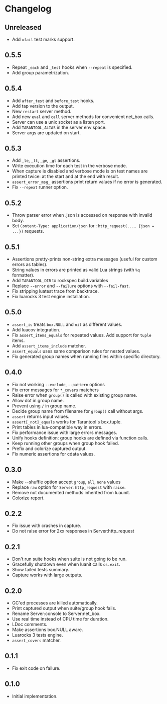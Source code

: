 # Changelog

## Unreleased

- Add `xfail` test marks support.

## 0.5.5

- Repeat `_each` and `_test` hooks when `--repeat` is specified.
- Add group parametrization.

## 0.5.4

- Add `after_test` and `before_test` hooks.
- Add tap version to the output.
- New `restart` server method.
- Add new `eval` and `call` server methods for convenient net_box calls.
- Server can use a unix socket as a listen port.
- Add `TARANTOOL_ALIAS` in the server env space.
- Server args are updated on start.

## 0.5.3

- Add `_le`, `_lt`, `_ge`, `_gt` assertions.
- Write execution time for each test in the verbose mode.
- When capture is disabled and verbose mode is on test names are printed
  twice: at the start and at the end with result.
- `assert_error_msg_` assertions print return values if no error is generated.
- Fix `--repeat` runner option.

## 0.5.2

- Throw parser error when .json is accessed on response with invalid body.
- Set `Content-Type: application/json` for `:http_request(..., {json = ...})` requests.

## 0.5.1

- Assertions pretty-prints non-string extra messages (useful for custom errors as tables).
- String values in errors are printed as valid Lua strings (with `%q` formatter).
- Add `TARANTOOL_DIR` to rockspec build.variables
- Replace `--error` and  `--failure` options with `--fail-fast`.
- Fix stripping luatest trace from backtrace.
- Fix luarocks 3 test engine installation.

## 0.5.0

- `assert_is` treats `box.NULL` and `nil` as different values.
- Add luacov integration.
- Fix `assert_items_equals` for repeated values. Add support for `tuple` items.
- Add `assert_items_include` matcher.
- `assert_equals` uses same comparison rules for nested values.
- Fix generated group names when running files within specific directory.

## 0.4.0

- Fix not working `--exclude`, `--pattern` options
- Fix error messages for `*_covers` matchers
- Raise error when `group()` is called with existing group name.
- Allow dot in group name.
- Prevent using `/` in group name.
- Decide group name from filename for `group()` call without args.
- `assert` returns input values.
- `assert[_not]_equals` works for Tarantool's box.tuple.
- Print tables in lua-compatible way in errors.
- Fix performance issue with large errors messages.
- Unify hooks definition: group hooks are defined via function calls.
- Keep running other groups when group hook failed.
- Prefix and colorize captured output.
- Fix numeric assertions for cdata values.

## 0.3.0

- Make --shuffle option accept `group`, `all`, `none` values
- Replace `raw` option for `Server:http_request` with `raise`.
- Remove not documented methods inherited from luaunit.
- Colorize report.

## 0.2.2

- Fix issue with crashes in capture.
- Do not raise error for 2xx responses in Server:http_request

## 0.2.1

- Don't run suite hooks when suite is not going to be run.
- Gracefully shutdown even when luanit calls `os.exit`.
- Show failed tests summary.
- Capture works with large outputs.

## 0.2.0

- GC'ed processes are killed automatically.
- Print captured output when suite/group hook fails.
- Rename Server:console to Server:net_box.
- Use real time instead of CPU time for duration.
- LDoc comments.
- Make assertions box.NULL aware.
- Luarocks 3 tests engine.
- `assert_covers` matcher.

## 0.1.1

- Fix exit code on failure.

## 0.1.0

- Initial implementation.
